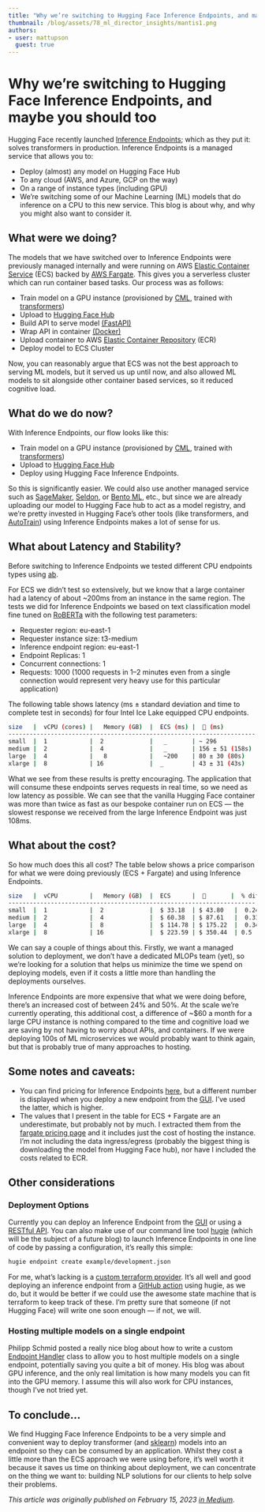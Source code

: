 ```yaml
---
title: "Why we’re switching to Hugging Face Inference Endpoints, and maybe you should too"
thumbnail: /blog/assets/78_ml_director_insights/mantis1.png
authors:
- user: mattupson
  guest: true
---
```


<h1>Why we’re switching to Hugging Face Inference Endpoints, and maybe you should too</h1>


<!-- {blog_metadata} -->
<!-- {authors} -->

Hugging Face recently launched [Inference Endpoints](https://huggingface.co/inference-endpoints); which as they put it: solves transformers in production. Inference Endpoints is a managed service that allows you to:

- Deploy (almost) any model on Hugging Face Hub
- To any cloud (AWS, and Azure, GCP on the way)
- On a range of instance types (including GPU)
- We’re switching some of our Machine Learning (ML) models that do inference on a CPU to this new service. This blog is about why, and why you might also want to consider it.

## What were we doing?

The models that we have switched over to Inference Endpoints were previously managed internally and were running on AWS [Elastic Container Service](https://aws.amazon.com/ecs/) (ECS) backed by [AWS Fargate](https://aws.amazon.com/fargate/). This gives you a serverless cluster which can run container based tasks. Our process was as follows:

- Train model on a GPU instance (provisioned by [CML](https://cml.dev/), trained with [transformers](https://huggingface.co/docs/transformers/main/))
- Upload to [Hugging Face Hub](https://huggingface.co/models)
- Build API to serve model [(FastAPI)](https://fastapi.tiangolo.com/)
- Wrap API in container [(Docker)](https://www.docker.com/)
- Upload container to AWS [Elastic Container Repository](https://aws.amazon.com/ecr/) (ECR)
- Deploy model to ECS Cluster

Now, you can reasonably argue that ECS was not the best approach to serving ML models, but it served us up until now, and also allowed ML models to sit alongside other container based services, so it reduced cognitive load.

## What do we do now?

With Inference Endpoints, our flow looks like this:

- Train model on a GPU instance (provisioned by  [CML](https://cml.dev/), trained with [transformers](https://huggingface.co/docs/transformers/main/))
- Upload to [Hugging Face Hub](https://huggingface.co/models)
- Deploy using Hugging Face Inference Endpoints.

So this is significantly easier. We could also use another managed service such as [SageMaker](https://aws.amazon.com/es/sagemaker/), [Seldon](https://www.seldon.io/), or [Bento ML](https://www.bentoml.com/), etc., but since we are already uploading our model to Hugging Face hub to act as a model registry, and we’re pretty invested in Hugging Face’s other tools (like transformers, and [AutoTrain](https://huggingface.co/autotrain)) using Inference Endpoints makes a lot of sense for us.


## What about Latency and Stability?

Before switching to Inference Endpoints we tested different CPU endpoints types using [ab](https://httpd.apache.org/docs/2.4/programs/ab.html).

For ECS we didn’t test so extensively, but we know that a large container had a latency of about ~200ms from an instance in the same region. The tests we did for Inference Endpoints we based on text classification model fine tuned on [RoBERTa](https://huggingface.co/roberta-base) with the following test parameters:

- Requester region: eu-east-1
- Requester instance size: t3-medium
- Inference endpoint region: eu-east-1
- Endpoint Replicas: 1
- Concurrent connections: 1
- Requests: 1000 (1000 requests in 1–2 minutes even from a single connection would represent very heavy use for this particular application)

The following table shows latency (ms ± standard deviation and time to complete test in seconds) for four Intel Ice Lake equipped CPU endpoints.

```bash
size   |  vCPU (cores) |   Memory (GB)  |  ECS (ms) |  🤗 (ms)
----------------------------------------------------------------------
small  |  1            |  2             |   _       | ~ 296   
medium |  2            |  4             |   _       | 156 ± 51 (158s)  
large  |  4            |   8            |   ~200    | 80 ± 30 (80s)   
xlarge |  8            | 16             |  _        | 43 ± 31 (43s)    
```
What we see from these results is pretty encouraging. The application that will consume these endpoints serves requests in real time, so we need as low latency as possible. We can see that the vanilla Hugging Face container was more than twice as fast as our bespoke container run on ECS — the slowest response we received from the large Inference Endpoint was just 108ms.

## What about the cost?

So how much does this all cost? The table below shows a price comparison for what we were doing previously (ECS + Fargate) and using Inference Endpoints.

```bash
size   |  vCPU         |   Memory (GB)  |  ECS      |  🤗       |  % diff
----------------------------------------------------------------------
small  |  1            |  2             |  $ 33.18  | $ 43.80   |  0.24
medium |  2            |  4             |  $ 60.38  | $ 87.61   |  0.31 
large  |  4            |  8             |  $ 114.78 | $ 175.22  |  0.34
xlarge |  8            | 16             |  $ 223.59 | $ 350.44  | 0.5 |
```

We can say a couple of things about this. Firstly, we want a managed solution to deployment, we don’t have a dedicated MLOPs team (yet), so we’re looking for a solution that helps us minimize the time we spend on deploying models, even if it costs a little more than handling the deployments ourselves.

Inference Endpoints are more expensive that what we were doing before, there’s an increased cost of between 24% and 50%. At the scale we’re currently operating, this additional cost, a difference of ~$60 a month for a large CPU instance is nothing compared to the time and cognitive load we are saving by not having to worry about APIs, and containers. If we were deploying 100s of ML microservices we would probably want to think again, but that is probably true of many approaches to hosting.

## Some notes and caveats:

- You can find pricing for Inference Endpoints [here](https://huggingface.co/pricing#endpoints), but a different number is displayed when you deploy a new endpoint from the [GUI](https://ui.endpoints.huggingface.co/new). I’ve used the latter, which is higher.
- The values that I present in the table for ECS + Fargate are an underestimate, but probably not by much. I extracted them from the [fargate pricing page](https://aws.amazon.com/fargate/pricing/) and it includes just the cost of hosting the instance. I’m not including the data ingress/egress (probably the biggest thing is downloading the model from Hugging Face hub), nor have I included the costs related to ECR.

## Other considerations

### Deployment Options

Currently you can deploy an Inference Endpoint from the [GUI](https://ui.endpoints.huggingface.co/new) or using a [RESTful API](https://huggingface.co/docs/inference-endpoints/api_reference). You can also make use of our command line tool [hugie](https://github.com/MantisAI/hfie) (which will be the subject of a future blog) to launch Inference Endpoints in one line of code by passing a configuration, it’s really this simple:

```bash
hugie endpoint create example/development.json
```

For me, what’s lacking is a [custom terraform provider](https://www.hashicorp.com/blog/writing-custom-terraform-providers). It’s all well and good deploying an inference endpoint from a [GitHub action](https://github.com/features/actions) using hugie, as we do, but it would be better if we could use the awesome state machine that is terraform to keep track of these. I’m pretty sure that someone (if not Hugging Face) will write one soon enough — if not, we will.

### Hosting multiple models on a single endpoint

Philipp Schmid posted a really nice blog about how to write a custom [Endpoint Handler](https://www.philschmid.de/multi-model-inference-endpoints) class to allow you to host multiple models on a single endpoint, potentially saving you quite a bit of money. His blog was about GPU inference, and the only real limitation is how many models you can fit into the GPU memory. I assume this will also work for CPU instances, though I’ve not tried yet.

## To conclude…

We find Hugging Face Inference Endpoints to be a very simple and convenient way to deploy transformer (and [sklearn](https://huggingface.co/scikit-learn)) models into an endpoint so they can be consumed by an application. Whilst they cost a little more than the ECS approach we were using before, it’s well worth it because it saves us time on thinking about deployment, we can concentrate on the thing we want to: building NLP solutions for our clients to help solve their problems.

_This article was originally published on February 15, 2023 [in Medium](https://medium.com/mantisnlp/why-were-switching-to-hugging-face-inference-endpoints-and-maybe-you-should-too-829371dcd330)._
